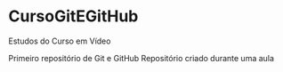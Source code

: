 # CursoGitEGitHub
 Estudos do Curso em Vídeo

Primeiro repositório de Git e GitHub
Repositório criado durante uma aula